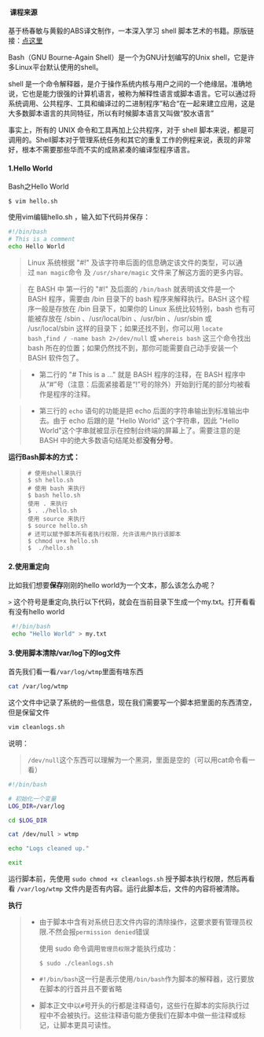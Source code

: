 ####  课程来源

基于杨春敏与黄毅的ABS译文制作，一本深入学习 shell 脚本艺术的书籍。原版链接：[点这里](http://www.tldp.org/LDP/abs/html/)

Bash（GNU Bourne-Again Shell）是一个为GNU计划编写的Unix shell，它是许多Linux平台默认使用的shell。

shell 是一个命令解释器，是介于操作系统内核与用户之间的一个绝缘层。准确地说，它也是能力很强的计算机语言，被称为解释性语言或脚本语言。它可以通过将系统调用、公共程序、工具和编译过的二进制程序”粘合“在一起来建立应用，这是大多数脚本语言的共同特征，所以有时候脚本语言又叫做“胶水语言”

事实上，所有的 UNIX 命令和工具再加上公共程序，对于 shell 脚本来说，都是可调用的。Shell脚本对于管理系统任务和其它的重复工作的例程来说，表现的非常好，根本不需要那些华而不实的成熟紧凑的编译型程序语言。

#### 1.Hello World

Bash之Hello World

`$ vim hello.sh`

使用vim编辑hello.sh ，输入如下代码并保存：

```sh
#!/bin/bash
# This is a comment
echo Hello World
```

> Linux 系统根据 "#!" 及该字符串后面的信息确定该文件的类型，可以通过 `man magic`命令 及 `/usr/share/magic` 文件来了解这方面的更多内容。

> 在 BASH 中 第一行的 "#!" 及后面的 `/bin/bash` 就表明该文件是一个 BASH 程序，需要由 /bin 目录下的 bash 程序来解释执行。BASH 这个程序一般是存放在 /bin 目录下，如果你的 Linux 系统比较特别，bash 也有可能被存放在 /sbin 、/usr/local/bin 、/usr/bin 、/usr/sbin 或 /usr/local/sbin 这样的目录下；如果还找不到，你可以用 `locate bash` ,`find / -name bash 2>/dev/null` 或 `whereis bash` 这三个命令找出 bash 所在的位置；如果仍然找不到，那你可能需要自己动手安装一个 BASH 软件包了。

> * 第二行的 "# This is a ..." 就是 BASH 程序的注释，在 BASH 程序中从“#”号（注意：后面紧接着是“!”号的除外）开始到行尾的部分均被看作是程序的注释。

> * 第三行的 `echo` 语句的功能是把 echo 后面的字符串输出到标准输出中去。由于 echo 后跟的是 "Hello World" 这个字符串，因此 "Hello World"这个字串就被显示在控制台终端的屏幕上了。需要注意的是 BASH 中的绝大多数语句结尾处都**没有分号**。

**运行Bash脚本的方式：**

> ```
> # 使用shell来执行
> $ sh hello.sh
> # 使用 bash 来执行
> $ bash hello.sh
> 使用 . 来执行
> $ . ./hello.sh
> 使用 source 来执行
> $ source hello.sh
> # 还可以赋予脚本所有者执行权限，允许该用户执行该脚本
> $ chmod u+x hello.sh
> $  ./hello.sh
> ```

#### 2.使用重定向

比如我们想要**保存**刚刚的hello world为一个文本，那么该怎么办呢？

`>` 这个符号是重定向,执行以下代码，就会在当前目录下生成一个my.txt。打开看看有没有hello world

```sh
 #!/bin/bash
 echo "Hello World" > my.txt
```

#### 3.使用脚本清除/var/log下的log文件

首先我们看一看`/var/log/wtmp`里面有啥东西

```sh
cat /var/log/wtmp
```

这个文件中记录了系统的一些信息，现在我们需要写一个脚本把里面的东西清空，但是保留文件

```sh
vim cleanlogs.sh
```

说明：

> `/dev/null`这个东西可以理解为一个黑洞，里面是空的（可以用cat命令看一看）

```sh
#!/bin/bash

# 初始化一个变量
LOG_DIR=/var/log

cd $LOG_DIR

cat /dev/null > wtmp

echo "Logs cleaned up."

exit
```

运行脚本前，先使用 `sudo chmod +x cleanlogs.sh` 授予脚本执行权限，然后再看看 `/var/log/wtmp` 文件内是否有内容。运行此脚本后，文件的内容将被清除。

**执行**

> * 由于脚本中含有对系统日志文件内容的清除操作，这要求要有管理员权限.不然会报`permission denied`错误
>
>     使用 sudo 命令调用`管理员权限`才能执行成功：
>
>     `$ sudo ./cleanlogs.sh`
>
>
> * `#!/bin/bash`这一行是表示使用`/bin/bash`作为脚本的解释器，这行要放在脚本的行首并且不要省略
>
>
> * 脚本正文中以`#`号开头的行都是注释语句，这些行在脚本的实际执行过程中不会被执行。这些注释语句能方便我们在脚本中做一些注释或标记，让脚本更具可读性。
